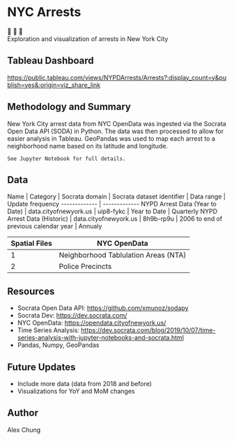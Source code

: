 # NYC Arrests
  
:statue_of_liberty: :police_car: :office:  
Exploration and visualization of arrests in New York City

## Tableau Dashboard
https://public.tableau.com/views/NYPDArrests/Arrests?:display_count=y&publish=yes&:origin=viz_share_link 

## Methodology and Summary
New York City arrest data from NYC OpenData was ingested via the Socrata Open Data API (SODA) in Python.  The data was then processed to allow for easier analysis in Tableau.  GeoPandas was used to map each arrest to a neighborhood name based on its latitude and longitude.    
  
`See Jupyter Notebook for full details.`

## Data
  
Name  | Category | Socrata domain | Socrata dataset identifier | Data range | Update frequency
------------- | -------------
NYPD Arrest Data (Year to Date)  | data.cityofnewyork.us  | uip8-fykc | Year to Date | Quarterly
NYPD Arrest Data (Historic)  | data.cityofnewyork.us  | 8h9b-rp9u | 2006 to end of previous calendar year | Annualy




Spatial Files  | NYC OpenData
------------- | -------------
1 | Neighborhood Tablulation Areas (NTA)
2  | Police Precincts


## Resources

 * Socrata Open Data API: https://github.com/xmunoz/sodapy  
 * Socrata Dev: https://dev.socrata.com/  
 * NYC OpenData: https://opendata.cityofnewyork.us/  
 * Time Series Analysis: https://dev.socrata.com/blog/2019/10/07/time-series-analysis-with-jupyter-notebooks-and-socrata.html  
 * Pandas, Numpy, GeoPandas  

## Future Updates
 * Include more data (data from 2018 and before)  
 * Visualizations for YoY and MoM changes 

## Author
Alex Chung
